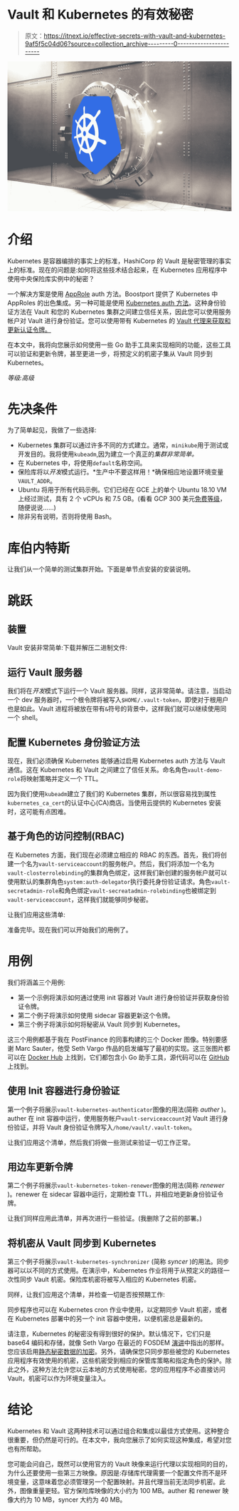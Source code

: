# Vault 和 Kubernetes 的有效秘密

> 原文：<https://itnext.io/effective-secrets-with-vault-and-kubernetes-9af5f5c04d06?source=collection_archive---------0----------------------->

![](img/a856a1ba64d54ab4e043ef3f2073eb28.png)

# 介绍

Kubernetes 是容器编排的事实上的标准，HashiCorp 的 Vault 是秘密管理的事实上的标准。现在的问题是:如何将这些技术结合起来，在 Kubernetes 应用程序中使用中央保险库实例中的秘密？

一个解决方案是使用 [AppRole](https://www.vaultproject.io/docs/auth/approle.html) auth 方法。Boostport 提供了 Kubernetes 中 AppRoles 的出色集成。另一种可能是使用 [Kubernetes auth 方法](https://www.vaultproject.io/docs/auth/kubernetes.html)。这种身份验证方法在 Vault 和您的 Kubernetes 集群之间建立信任关系，因此您可以使用服务帐户对 Vault 进行身份验证。您可以使用带有 Kubernetes 的 [Vault 代理来获取和更新认证令牌。](https://learn.hashicorp.com/vault/identity-access-management/vault-agent-k8s)

在本文中，我将向您展示如何使用一些 Go 助手工具来实现相同的功能，这些工具可以验证和更新令牌，甚至更进一步，将预定义的机密子集从 Vault 同步到 Kubernetes。

*等级:高级*

# 先决条件

为了简单起见，我做了一些选择:

*   Kubernetes 集群可以通过许多不同的方式建立。通常，`minikube`用于测试或开发目的。我将使用`kubeadm`,因为建立一个真正的*集群非常简单。*
*   在 Kubernetes 中，将使用`default`名称空间。
*   保险库将以*开发*模式运行。*生产中不要这样用！*确保相应地设置环境变量`VAULT_ADDR`。
*   Ubuntu 将用于所有代码示例。它们已经在 GCE 上的单个 Ubuntu 18.10 VM 上经过测试，具有 2 个 vCPUs 和 7.5 GB。(看看 GCP 300 美元[免费等级](https://cloud.google.com/free/)，随便说说……)
*   除非另有说明，否则将使用 Bash。

# 库伯内特斯

让我们从一个简单的测试集群开始。下面是单节点安装的安装说明。

# 跳跃

## 装置

Vault 安装非常简单:下载并解压二进制文件:

## 运行 Vault 服务器

我们将在*开发*模式下运行一个 Vault 服务器。同样，这非常简单。请注意，当启动一个 dev 服务器时，一个根令牌将被写入`$HOME/.vault-token`，即使对于根用户也是如此。Vault 进程将被放在带有`&`符号的背景中，这样我们就可以继续使用同一个 shell。

## 配置 Kubernetes 身份验证方法

现在，我们必须确保 Kubernetes 能够通过启用 Kubernetes auth 方法与 Vault 通信。这在 Kubernetes 和 Vault 之间建立了信任关系。命名角色`vault-demo-role`将映射策略并定义一个 TTL。

因为我们使用`kubeadm`建立了我们的 Kubernetes 集群，所以很容易找到属性`kubernetes_ca_cert`的认证中心(CA)商店。当使用云提供的 Kubernetes 安装时，这可能有点困难。

## 基于角色的访问控制(RBAC)

在 Kubernetes 方面，我们现在必须建立相应的 RBAC 的东西。首先，我们将创建一个名为`vault-serviceaccount`的服务帐户。然后，我们将添加一个名为`vault-closterrolebinding`的集群角色绑定，这样我们新创建的服务帐户就可以使用默认的集群角色`system:auth-delegator`执行委托身份验证请求。角色`vault-secretadmin-role`和角色绑定`vault-secreatadmin-rolebinding`也被绑定到`vault-serviceaccount`，这样我们就能够同步秘密。

让我们应用这些清单:

准备完毕。现在我们可以开始我们的用例了。

# 用例

我们将涵盖三个用例:

*   第一个示例将演示如何通过使用 init 容器对 Vault 进行身份验证并获取身份验证令牌。
*   第二个例子将演示如何使用 sidecar 容器更新这个令牌。
*   第三个例子将演示如何将秘密从 Vault 同步到 Kubernetes。

这三个用例都基于我在 PostFinance 的同事构建的三个 Docker 图像。特别要感谢 Marc Sauter，他受 Seth Vargo 作品的启发编写了最初的实现。这三张图片都可以在 [Docker Hub](https://hub.docker.com/u/postfinance) 上找到，它们都包含小 Go 助手工具，源代码可以在 [GitHub](https://github.com/postfinance/vault-kubernetes) 上找到。

## 使用 Init 容器进行身份验证

第一个例子将展示`vault-kubernetes-authenticator`图像的用法(简称 *auther* )。auther 在 init 容器中运行，使用服务帐户`vault-serviceaccount`对 Vault 进行身份验证，并将 Vault 身份验证令牌写入`/home/vault/.vault-token`。

让我们应用这个清单，然后我们将做一些测试来验证一切工作正常。

## 用边车更新令牌

第二个例子将展示`vault-kubernetes-token-renewer`图像的用法(简称 *renewer* )。renewer 在 sidecar 容器中运行，定期检查 TTL，并相应地更新身份验证令牌。

让我们同样应用此清单，并再次进行一些验证。(我删除了之前的部署。)

## 将机密从 Vault 同步到 Kubernetes

第三个例子将展示`vault-kubernetes-synchronizer` (简称 *syncer* )的用法。同步器可以以不同的方式使用。在演示中，Kubernetes 作业将用于从预定义的路径一次性同步 Vault 机密。保险库机密将被写入相应的 Kubernetes 机密。

同样，让我们应用这个清单，并检查一切是否按预期工作:

同步程序也可以在 Kubernetes cron 作业中使用，以定期同步 Vault 机密，或者在 Kubernetes 部署中的另一个 init 容器中使用，以便机密总是最新的。

请注意，Kubernetes 的秘密没有得到很好的保护。默认情况下，它们只是 base64 编码和存储，就像 Seth Vargo 在最近的 FOSDEM [演讲](https://fosdem.org/2019/schedule/event/base64_not_encryption/)中指出的那样。您应该启用[静态秘密数据的加密](https://kubernetes.io/docs/tasks/administer-cluster/encrypt-data/)。另外，请确保您只同步那些被您的 Kubernetes 应用程序有效使用的机密，这些机密受到相应的保管库策略和指定角色的保护。除此之外，这种方法允许您以云本地的方式使用秘密。您的应用程序不必直接访问 Vault，机密可以作为环境变量注入。

# 结论

Kubernetes 和 Vault 这两种技术可以通过组合和集成以最佳方式使用。这种整合很重要，但仍然是可行的。在本文中，我向您展示了如何实现这种集成，希望对您也有所帮助。

您可能会问自己，既然可以使用官方的 Vault 映像来运行代理以实现相同的目的，为什么还要使用一些第三方映像。原因是:存储库代理需要一个配置文件而不是环境变量，这意味着您必须管理另一个配置映射。并且代理当前无法同步机密。此外，图像重量更轻。官方保险库映像的大小约为 100 MB。auther 和 renewer 映像大约为 10 MB，syncer 大约为 40 MB。